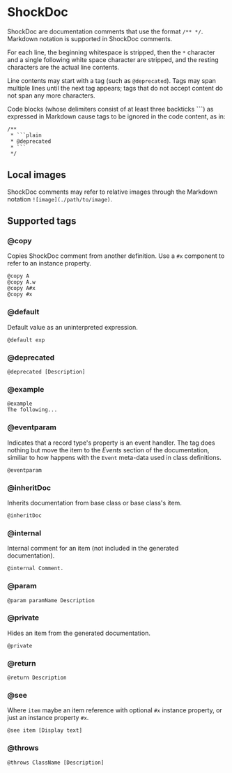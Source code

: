 # ShockDoc

ShockDoc are documentation comments that use the format `/** */`. Markdown notation is supported in ShockDoc comments.

For each line, the beginning whitespace is stripped, then the `*` character and a single following white space character are stripped, and the resting characters are the actual line contents.

Line contents may start with a tag (such as `@deprecated`). Tags may span multiple lines until the next tag appears; tags that do not accept content do not span any more characters.

Code blocks (whose delimiters consist of at least three backticks **\`\`\`**) as expressed in Markdown cause tags to be ignored in the code content, as in:

```
/**
 * ```plain
 * @deprecated
 * ```
 */
```

## Local images

ShockDoc comments may refer to relative images through the Markdown notation `![image](./path/to/image)`.

## Supported tags

### \@copy

Copies ShockDoc comment from another definition. Use a `#x` component to refer to an instance property.

```plain
@copy A
@copy A.w
@copy A#x
@copy #x
```

### \@default

Default value as an uninterpreted expression.

```
@default exp
```

### \@deprecated

```plain
@deprecated [Description]
```

### \@example

```
@example
The following...
```

### \@eventparam

Indicates that a record type's property is an event handler. The tag does nothing but move the item to the *Events* section of the documentation, similiar to how happens with the `Event` meta-data used in class definitions.

```plain
@eventparam
```

### \@inheritDoc

Inherits documentation from base class or base class's item.

```plain
@inheritDoc
```

### \@internal

Internal comment for an item (not included in the generated documentation).

```plain
@internal Comment.
```

### \@param

```plain
@param paramName Description
```

### \@private

Hides an item from the generated documentation.

```plain
@private
```

### \@return

```plain
@return Description
```

### \@see

Where `item` maybe an item reference with optional `#x` instance property, or just an instance property `#x`.

```plain
@see item [Display text]
```

### \@throws

```plain
@throws ClassName [Description]
```